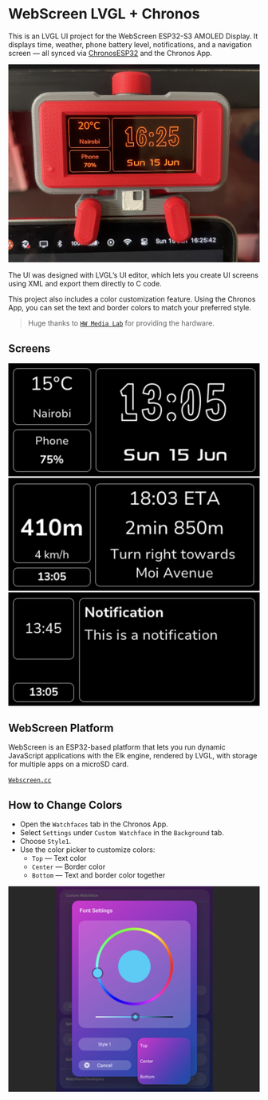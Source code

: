 # WebScreen LVGL + Chronos
This is an LVGL UI project for the WebScreen ESP32-S3 AMOLED Display.
It displays time, weather, phone battery level, notifications, and a navigation screen — all synced via [ChronosESP32](https://github.com/fbiego/chronos-esp32) and the Chronos App.

![webscreen](images/webscreen.png?raw=true "webscreen")

The UI was designed with LVGL’s UI editor, which lets you create UI screens using XML and export them directly to C code.

This project also includes a color customization feature.
Using the Chronos App, you can set the text and border colors to match your preferred style.

> Huge thanks to [`HW Media Lab`](https://www.linkedin.com/company/hwlab/) for providing the hardware.

## Screens

![home](images/home.png?raw=true "home")
![navigation](images/navigation.png?raw=true "navigation")
![notification](images/notification.png?raw=true "notification")

## WebScreen Platform
WebScreen is an ESP32-based platform that lets you run dynamic JavaScript applications with the Elk engine, rendered by LVGL, with storage for multiple apps on a microSD card.

[`Webscreen.cc`](https://webscreen.cc/)

## How to Change Colors
- Open the `Watchfaces` tab in the Chronos App.
- Select `Settings` under `Custom Watchface` in the `Background` tab.
- Choose `Style1`.
- Use the color picker to customize colors:
  - `Top` — Text color
  - `Center` — Border color
  - `Bottom` — Text and border color together

![setting](images/setting.png?raw=true "setting")
